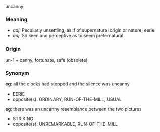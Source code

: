 uncanny
### Meaning
+ _adj_: Peculiarly unsettling, as if of supernatural origin or nature; eerie
+ _adj_: So keen and perceptive as to seem preternatural

### Origin

un-1 + canny, fortunate, safe (obsolete)

### Synonym

__eg__: all the clocks had stopped and the silence was uncanny

+ EERIE
+ opposite(s): ORDINARY, RUN-OF-THE-MILL, USUAL

__eg__: there was an uncanny resemblance between the two pictures

+ STRIKING
+ opposite(s): UNREMARKABLE, RUN-OF-THE-MILL


